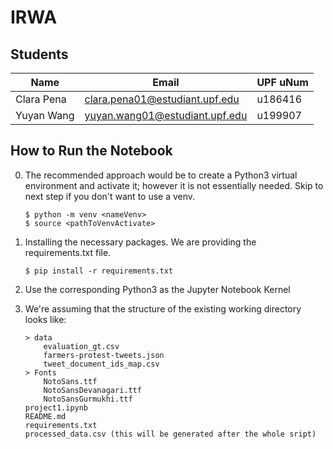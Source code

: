 # IRWA

## Students

|Name | Email | UPF uNum |
| --- | --- | --- |
| Clara Pena | clara.pena01@estudiant.upf.edu | u186416 |
| Yuyan Wang | yuyan.wang01@estudiant.upf.edu | u199907 |

## How to Run the Notebook

0. The recommended approach would be to create a Python3 virtual environment and activate it; however it is not essentially needed. Skip to next step if you don't want to use a venv.

    ```
    $ python -m venv <nameVenv>
    $ source <pathToVenvActivate>
    ```

1. Installing the necessary packages. We are providing the requirements.txt file.

    ```
    $ pip install -r requirements.txt
    ```

2. Use the corresponding Python3 as the Jupyter Notebook Kernel

3. We're assuming that the structure of the existing working directory looks like:

    ```
    > data
        evaluation_gt.csv
        farmers-protest-tweets.json
        tweet_document_ids_map.csv
    > Fonts
        NotoSans.ttf
        NotoSansDevanagari.ttf
        NotoSansGurmukhi.ttf
    project1.ipynb
    README.md
    requirements.txt
    processed_data.csv (this will be generated after the whole sript)
    ```